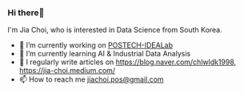 <h3> Hi there👋</h3> 

I'm Jia Choi, who is interested in Data Science from South Korea.

- 🔭 I’m currently working on [POSTECH-IDEALab](@POSTECH-IDEALab)
- 🌱 I’m currently learning AI & Industrial Data Analysis
- 📝 I regularly write articles on https://blog.naver.com/chlwldk1998, https://jia-choi.medium.com/
- 📫 How to reach me jiachoi.pos@gmail.com    
